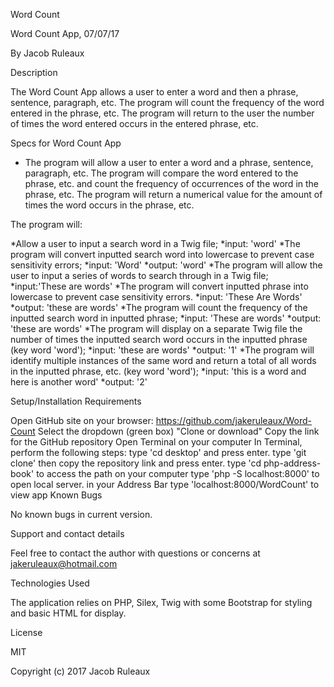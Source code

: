 Word Count

Word Count App, 07/07/17

By Jacob Ruleaux

Description

The Word Count App allows a user to enter a word and then a phrase, sentence, paragraph, etc. The program will count the frequency of the word entered in the phrase, etc. The program will return to the user the number of times the word entered occurs in the entered phrase, etc.

Specs for Word Count App


* The program will allow a user to enter a word and a phrase, sentence, paragraph, etc. The program will compare the word entered to the phrase, etc. and count the frequency of occurrences of the word in the phrase, etc. The program will return a numerical value for the amount of times the word occurs in the phrase, etc.

The program will:

  *Allow a user to input a search word in a Twig file;
    *input: 'word'
  *The program will convert inputted search word into lowercase to prevent case sensitivity errors;
    *input: 'Word'
    *output: 'word'
  *The program will allow the user to input a series of words to search through in a Twig file;
    *input:'These are words'
  *The program will convert inputted phrase into lowercase to prevent case sensitivity errors.
    *input: 'These Are Words'
    *output: 'these are words'
  *The program will count the frequency of the inputted search word in inputted phrase;
    *input: 'These are words'
    *output: 'these are words'
  *The program will display on a separate Twig file the number of times the inputted search word occurs in the inputted phrase (key word 'word');
    *input: 'these are words'
    *output: '1'
  *The program will identify multiple instances of the same word and return a total of all words in the inputted phrase, etc. (key word 'word');
    *input: 'this is a word and here is another word'
    *output: '2'



Setup/Installation Requirements

Open GitHub site on your browser: https://github.com/jakeruleaux/Word-Count
Select the dropdown (green box) "Clone or download"
Copy the link for the GitHub repository
Open Terminal on your computer
In Terminal, perform the following steps:
type 'cd desktop' and press enter.
type 'git clone' then copy the repository link and press enter.
type 'cd php-address-book' to access the path on your computer
type 'php -S localhost:8000' to open local server.
in your Address Bar type 'localhost:8000/WordCount' to view app
Known Bugs

No known bugs in current version.

Support and contact details

Feel free to contact the author with questions or concerns at jakeruleaux@hotmail.com

Technologies Used

The application relies on PHP, Silex, Twig with some Bootstrap for styling and basic HTML for display.

License

MIT

Copyright (c) 2017 Jacob Ruleaux
